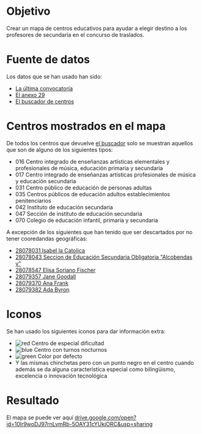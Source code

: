 # Objetivo

Crear un mapa de centros educativos para ayudar a elegir destino
a los profesores de secundaría en el concurso de traslados.

# Fuente de datos

Los datos que se han usado han sido:

* [La última convocatoría](http://www.madrid.org/cs/Satellite?c=EDRH_Generico_FA&cid=1354540246227&pagename=PortalEducacionRRHH%2FEDRH_Generico_FA%2FEDRH_generico)
* [El anexo 29](http://www.madrid.org/cs/Satellite?blobcol=urldata&blobheader=application%2Fpdf&blobheadername1=Content-disposition&blobheadername2=cadena&blobheadervalue1=filename%3DAnexo+29.pdf&blobheadervalue2=language%3Des%26site%3DPortalEducacionRRHH&blobkey=id&blobtable=MungoBlobs&blobwhere=1310723140345&ssbinary=true)
* [El buscador de centros](http://www.madrid.org/wpad_pub/run/j/BusquedaAvanzada.icm)

# Centros mostrados en el mapa

De todos los centros que devuelve [el buscador](http://www.madrid.org/wpad_pub/run/j/BusquedaAvanzada.icm) solo se muestran
aquellos que son de alguno de los siguientes tipos:

* 016 Centro integrado de enseñanzas artísticas elementales y profesionales de música, educación primaria y secundaria
* 017 Centro integrado de enseñanzas artísticas profesionales de música y educación secundaria
* 031 Centro público de educación de personas adultas
* 035 Centros públicos de educación adultos establecimientos penitenciarios
* 042 Instituto de educación secundaria
* 047 Sección de instituto de educación secundaria
* 070 Colegio de educación infantil, primaria y secundaria

A excepción de los siguientes que han tenido que ser descartados por no tener cooredandas geográficas:

* [28078031 Isabel la Catolica](http://gestiona.madrid.org/wpad_pub/run/j/MostrarFichaCentro.icm?cdCentro=28078031)
* [28078043 Seccion de Educación Secundaria Obligatoria "Alcobendas v"](http://gestiona.madrid.org/wpad_pub/run/j/MostrarFichaCentro.icm?cdCentro=28078043)
* [28078547 Elisa Soriano Fischer](http://gestiona.madrid.org/wpad_pub/run/j/MostrarFichaCentro.icm?cdCentro=28078547)
* [28079357 Jane Goodall](http://gestiona.madrid.org/wpad_pub/run/j/MostrarFichaCentro.icm?cdCentro=28079357)
* [28079370 Ana Frank](http://gestiona.madrid.org/wpad_pub/run/j/MostrarFichaCentro.icm?cdCentro=28079370)
* [28079382 Ada Byron](http://gestiona.madrid.org/wpad_pub/run/j/MostrarFichaCentro.icm?cdCentro=28079382)

# Iconos

Se han usado los siguientes iconos para dar información extra:

* ![red](http://maps.google.com/mapfiles/ms/micons/red.png) Centro de especial dificultad
* ![blue](http://maps.google.com/mapfiles/ms/micons/blue.png) Centro con turnos nocturnos
* ![green](http://maps.google.com/mapfiles/ms/micons/green.png) Color por defecto
* Y las mismas chinchetas pero con un punto negro en el centro
cuando además se da alguna característica especial como
bilingüismo, excelencia o innovación tecnológica

# Resultado

El mapa se puede ver aquí [drive.google.com/open?id=10lr9woDJ97rnLvmRb-5OAY31cYUkjORC&usp=sharing](https://drive.google.com/open?id=10lr9woDJ97rnLvmRb-5OAY31cYUkjORC&usp=sharing)
